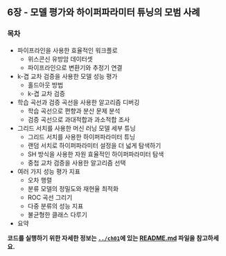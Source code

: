 
## 6장 - 모델 평가와 하이퍼파라미터 튜닝의 모범 사례

### 목차

- 파이프라인을 사용한 효율적인 워크플로
  - 위스콘신 유방암 데이터셋
  - 파이프라인으로 변환기와 추정기 연결
- k-겹 교차 검증을 사용한 모델 성능 평가
  - 홀드아웃 방법
  - k-겹 교차 검증
- 학습 곡선과 검증 곡선을 사용한 알고리즘 디버깅
  - 학습 곡선으로 편향과 분산 문제 분석
  - 검증 곡선으로 과대적합과 과소적합 조사
- 그리드 서치를 사용한 머신 러닝 모델 세부 튜닝
  - 그리드 서치를 사용한 하이퍼파라미터 튜닝
  - 랜덤 서치로 하이퍼파라미터 설정을 더 넓게 탐색하기
  - SH 방식을 사용한 자원 효율적인 하이퍼파라미터 탐색
  - 중첩 교차 검증을 사용한 알고리즘 선택
- 여러 가지 성능 평가 지표
  - 오차 행렬
  - 분류 모델의 정밀도와 재현율 최적화
  - ROC 곡선 그리기
  - 다중 분류의 성능 지표
  - 불균형한 클래스 다루기
- 요약

**코드를 실행하기 위한 자세한 정보는 [`../ch01`](../ch01)에 있는 [README.md](../ch01/README.md) 파일을 참고하세요.**
